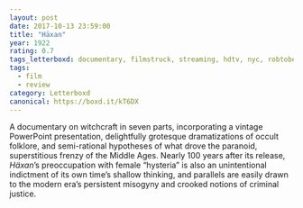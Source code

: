 ```yaml
---
layout: post 
date: 2017-10-13 23:59:00
title: "Häxan"
year: 1922
rating: 0.7
tags_letterboxd: documentary, filmstruck, streaming, hdtv, nyc, robtober, silent
tags:
  - film
  - review
category: Letterboxd
canonical: https://boxd.it/kT6DX
---
```


A documentary on witchcraft in seven parts, incorporating a vintage PowerPoint presentation, delightfully grotesque dramatizations of occult folklore, and semi-rational hypotheses of what drove the paranoid, superstitious frenzy of the Middle Ages. Nearly 100 years after its release, <cite>Häxan</cite>’s preoccupation with female “hysteria” is also an unintentional indictment of its own time’s shallow thinking, and parallels are easily drawn to the modern era’s persistent misogyny and crooked notions of criminal justice.